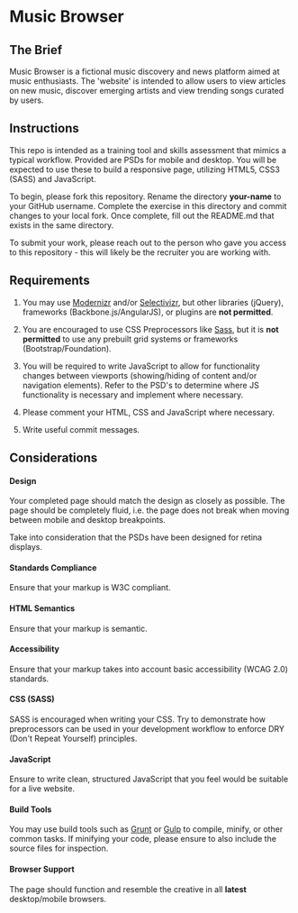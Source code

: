 Music Browser
=============

The Brief
-------

Music Browser is a fictional music discovery and news platform aimed at music enthusiasts. The 'website' is intended to allow users to view articles on new music, discover emerging artists and view trending songs curated by users.


Instructions
-------

This repo is intended as a training tool and skills assessment that mimics a typical workflow. Provided are PSDs for mobile and desktop. You will be expected to use these to build a responsive page, utilizing HTML5, CSS3 (SASS) and JavaScript.

To begin, please fork this repository.  Rename the directory **your-name** to your GitHub username.  Complete the exercise in this directory and commit changes to your local fork. Once complete, fill out the README.md that exists in the same directory.

To submit your work, please reach out to the person who gave you access to this repository - this will likely be the recruiter you are working with.

Requirements
-------

1. You may use [Modernizr](http://modernizr.com) and/or [Selectivizr](http://selectivizr.com), but other libraries (jQuery), frameworks (Backbone.js/AngularJS), or plugins are **not permitted**.

2. You are encouraged to use CSS Preprocessors like [Sass](http://sass-lang.com/), but it is **not permitted** to use any prebuilt grid systems or frameworks (Bootstrap/Foundation).

3. You will be required to write JavaScript to allow for functionality changes between viewports (showing/hiding of content and/or navigation elements). Refer to the PSD's to determine where JS functionality is necessary and implement where necessary.

4. Please comment your HTML, CSS and JavaScript where necessary.

5. Write useful commit messages.

Considerations
-------

#### Design

Your completed page should match the design as closely as possible. The page should be completely fluid, i.e. the page does not break when moving between mobile and desktop breakpoints.

Take into consideration that the PSDs have been designed for retina displays.

#### Standards Compliance

Ensure that your markup is W3C compliant.

#### HTML Semantics

Ensure that your markup is semantic.

#### Accessibility

Ensure that your markup takes into account basic accessibility (WCAG 2.0) standards.

#### CSS (SASS)

SASS is encouraged when writing your CSS. Try to demonstrate how preprocessors can be used in your development workflow to enforce DRY (Don't Repeat Yourself) principles.

#### JavaScript

Ensure to write clean, structured JavaScript that you feel would be suitable for a live website.

#### Build Tools

You may use build tools such as [Grunt](http://gruntjs.com/) or [Gulp](http://gulpjs.com/) to compile, minify, or other common tasks.  If minifying your code, please ensure to also include the source files for inspection.

#### Browser Support

The page should function and resemble the creative in all **latest** desktop/mobile browsers.
